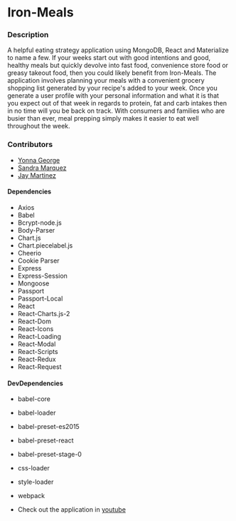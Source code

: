 # **Iron-Meals**

### **Description**

A helpful eating strategy application using MongoDB, React and Materialize to name a few. If your weeks start out with good intentions and good, healthy meals but quickly devolve into fast food, convenience store food or greasy takeout food, then you could likely benefit from Iron-Meals. The application involves planning your meals with a convenient grocery shopping list generated by your recipe's added to your week. Once you generate a user profile with your personal information and what it is that you expect out of that week in regards to protein, fat and carb intakes then in no time will you be back on track. With consumers and families who are busier than ever, meal prepping simply makes it easier to eat well throughout the week.

### Contributors

* [Yonna George](https://github.com/yonnaj)
* [Sandra Marquez](https://github.com/Starseed333)
* [Jay Martinez](https://github.com/jaymar14)



#### Dependencies

* Axios
* Babel
* Bcrypt-node.js
* Body-Parser
* Chart.js
* Chart.piecelabel.js
* Cheerio
* Cookie Parser
* Express
* Express-Session
* Mongoose
* Passport
* Passport-Local
* React
* React-Charts.js-2
* React-Dom
* React-Icons
* React-Loading
* React-Modal
* React-Scripts
* React-Redux
* React-Request

#### DevDependencies

* babel-core
* babel-loader
* babel-preset-es2015
* babel-preset-react
* babel-preset-stage-0
* css-loader
* style-loader
* webpack


* Check out the application in [youtube](https://www.youtube.com/watch?v=NeWtQX2826E&t=29s)